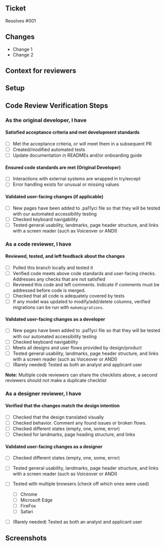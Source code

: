## Ticket

Resolves #001

## Changes

<!-- What was added, updated, or removed in this PR. -->
- Change 1
- Change 2

<!--
    Please add/remove/edit any of the template below to fit the needs
    of this specific PR.
--->

## Context for reviewers

<!--Background context, more in-depth details of the implementation, and anything else you'd like to call out or ask reviewers.  -->

## Setup

<!--  Add any steps or code to run in this section to help others run your code.
    
    Example 1:
    ```sh
    echo "Code goes here"
    ``` 
    
    Example 2: If the PR was to add a new link with a redirect, this section could simply be:
    -go to /path/to/start/page
    -click the blue link in the <insert location>
    -notice user is redirected to <proper end location>
-->

## Code Review Verification Steps

### As the original developer, I have

#### Satisfied acceptance criteria and met development standards

- [ ] Met the acceptance criteria, or will meet them in a subsequent PR
- [ ] Created/modified automated tests
- [ ] Update documentation in READMEs and/or onboarding guide

#### Ensured code standards are met (Original Developer)
<!-- Write N/A if the below code standards are not applicable to your PR -->
- [ ] Interactions with external systems are wrapped in try/except
- [ ] Error handling exists for unusual or missing values

#### Validated user-facing changes (if applicable)

- [ ] New pages have been added to .pa11yci file so that they will be tested with our automated accessibility testing
- [ ] Checked keyboard navigability
- [ ] Tested general usability, landmarks, page header structure, and links with a screen reader (such as Voiceover or ANDI)

### As a code reviewer, I have

#### Reviewed, tested, and left feedback about the changes

- [ ] Pulled this branch locally and tested it
- [ ] Verified code meets above code standards and user-facing checks. Addresses any checks that are not satisfied
- [ ] Reviewed this code and left comments. Indicate if comments must be addressed before code is merged.
- [ ] Checked that all code is adequately covered by tests
- [ ] If any model was updated to modify/add/delete columns, verified migrations can be run with `makemigrations`.

#### Validated user-facing changes as a developer

- [ ] New pages have been added to .pa11yci file so that they will be tested with our automated accessibility testing
- [ ] Checked keyboard navigability
- [ ] Meets all designs and user flows provided by design/product
- [ ] Tested general usability, landmarks, page header structure, and links with a screen reader (such as Voiceover or ANDI)
- [ ] (Rarely needed) Tested as both an analyst and applicant user

**Note:** Multiple code reviewers can share the checklists above, a second reviewers should not make a duplicate checklist

### As a designer reviewer, I have

#### Verified that the changes match the design intention

- [ ] Checked that the design translated visually
- [ ] Checked behavior. Comment any found issues or broken flows.
- [ ] Checked different states (empty, one, some, error)
- [ ] Checked for landmarks, page heading structure, and links

#### Validated user-facing changes as a designer

- [ ] Checked different states (empty, one, some, error)
- [ ] Tested general usability, landmarks, page header structure, and links with a screen reader (such as Voiceover or ANDI)

- [ ] Tested with multiple browsers (check off which ones were used)
  - [ ] Chrome
  - [ ] Microsoft Edge
  - [ ] FireFox
  - [ ] Safari

- [ ] (Rarely needed) Tested as both an analyst and applicant user

## Screenshots

<!-- If this PR makes visible interface changes, an image of the finished interface can help reviewers
and casual observers understand the context of the changes.
A before image is optional and can be included at the submitter's discretion.

Consider using an animated image to show an entire workflow.
You may want to use [GIPHY Capture](https://giphy.com/apps/giphycapture) for this! 📸

_Please frame images to show useful context but also highlight the affected regions._
--->
